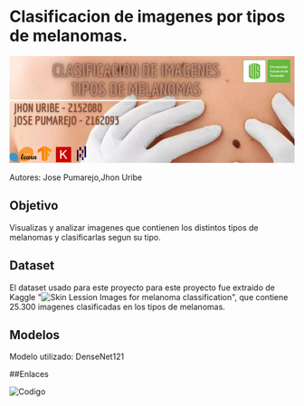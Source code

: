 # Clasificacion de imagenes por tipos de melanomas.

![Banner](https://github.com/josepuma02020/Proyecto-Intelgencia-Artificial---Clasificacion-de-imagenes-por-tipo-de-melanoma/blob/main/Banner.png)

Autores: Jose Pumarejo,Jhon Uribe

## Objetivo

Visualizas y analizar imagenes que contienen los distintos tipos de melanomas y clasificarlas segun su tipo.

## Dataset

El dataset usado para este proyecto para este proyecto fue extraido de Kaggle "![Skin Lession Images for melanoma classification](https://www.kaggle.com/datasets/andrewmvd/isic-2019)", que contiene 25.300 imagenes clasificadas en los tipos de melanomas.

## Modelos

Modelo utilizado: DenseNet121

##Enlaces

![Codigo]([https://github.com/josepuma02020/Proyecto-Intelgencia-Artificial---Clasificacion-de-imagenes-por-tipo-de-melanoma/blob/main/Banner.png](https://colab.research.google.com/drive/1F9m5ElIPs9yf55lE5EQVGgPD_0aBhZgF#scrollTo=1fmXiKY7MwZF))
